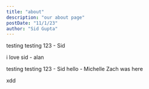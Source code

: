 ```yaml
---
title: "about"
description: "our about page"
postDate: "11/1/23"
author: "Sid Gupta"
---
```


testing testing 123 - Sid

i love sid - alan



testing testing 123 - Sid
hello - Michelle
Zach was here

xdd


